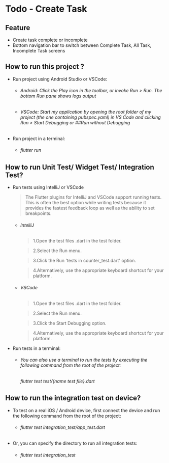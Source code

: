 # Todo - Create Task

## Feature
  - Create task complete or incomplete
  - Bottom navigation bar to switch between Complete Task, All Task, Incomplete Task screens 

## How to run this project ?
  - Run project using Android Studio or VSCode:
      + ###### Android: Click the Play icon in the toolbar, or invoke Run > Run. The bottom Run pane shows logs output
      + ###### VSCode: Start my application by opening the root folder of my project (the one containing pubspec.yaml) in VS Code and clicking Run > Start Debugging or ##Run without Debugging

  - Run project in a terminal:
    + ###### flutter run 

## How to run Unit Test/ Widget Test/ Integration Test? 
  - Run tests using IntelliJ or VSCode
    > The Flutter plugins for IntelliJ and VSCode support running tests. This is often the best option while writing tests because it provides the fastest feedback loop as well as the ability to set breakpoints.
    + ###### IntelliJ
       > 1.Open the test files .dart in the test folder.
       
       > 2.Select the Run menu.
       
       > 3.Click the Run 'tests in counter_test.dart' option.
       
       > 4.Alternatively, use the appropriate keyboard shortcut for your platform.

     + ###### VSCode
        > 1.Open the test files .dart in the test folder. 
        
        > 2.Select the Run menu.
        
        > 3.Click the Start Debugging option.
        
        > 4.Alternatively, use the appropriate keyboard shortcut for your platform.

  - Run tests in a terminal:
    + ###### You can also use a terminal to run the tests by executing the following command from the root of the project:
        ###### flutter test test/{name test file}.dart
        
  
## How to run the integration test on device?
  - To test on a real iOS / Android device, first connect the device and run the following command from the root of the project:
      + ###### flutter test integration_test/app_test.dart

  - Or, you can specify the directory to run all integration tests:
      + ###### flutter test integration_test
